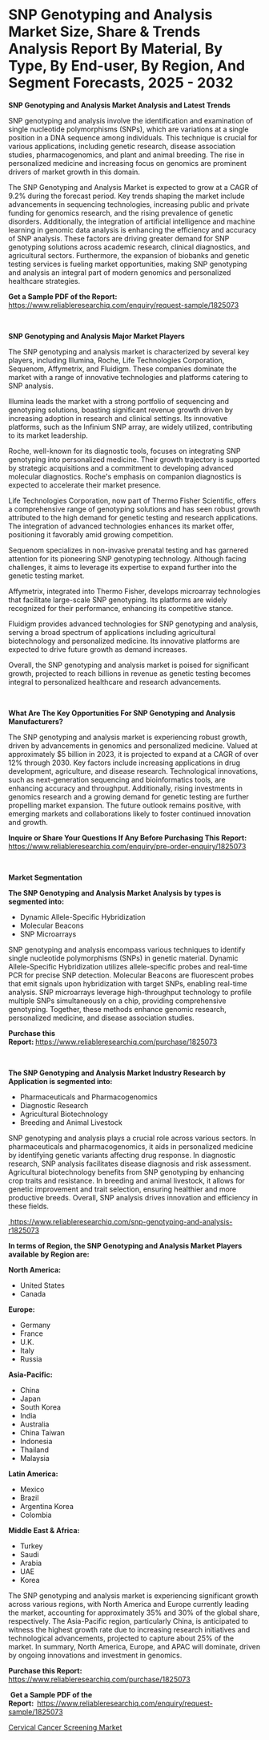 <p><h1>SNP Genotyping and Analysis Market Size, Share & Trends Analysis Report By Material, By Type, By End-user, By Region, And Segment Forecasts, 2025 - 2032</h1></p><p><strong>SNP Genotyping and Analysis Market Analysis and Latest Trends</strong></p>
<p><p>SNP genotyping and analysis involve the identification and examination of single nucleotide polymorphisms (SNPs), which are variations at a single position in a DNA sequence among individuals. This technique is crucial for various applications, including genetic research, disease association studies, pharmacogenomics, and plant and animal breeding. The rise in personalized medicine and increasing focus on genomics are prominent drivers of market growth in this domain.</p><p>The SNP Genotyping and Analysis Market is expected to grow at a CAGR of 9.2% during the forecast period. Key trends shaping the market include advancements in sequencing technologies, increasing public and private funding for genomics research, and the rising prevalence of genetic disorders. Additionally, the integration of artificial intelligence and machine learning in genomic data analysis is enhancing the efficiency and accuracy of SNP analysis. These factors are driving greater demand for SNP genotyping solutions across academic research, clinical diagnostics, and agricultural sectors. Furthermore, the expansion of biobanks and genetic testing services is fueling market opportunities, making SNP genotyping and analysis an integral part of modern genomics and personalized healthcare strategies.</p></p>
<p><strong>Get a Sample PDF of the Report:&nbsp;</strong> <a href="https://www.reliableresearchiq.com/enquiry/request-sample/1825073?utm_campaign=2657&utm_medium=2&utm_source=Github&utm_content=ia&utm_term=03032025&utm_id=snp-genotyping-and-analysis">https://www.reliableresearchiq.com/enquiry/request-sample/1825073</a></p>
<p>&nbsp;</p>
<p><strong>SNP Genotyping and Analysis Major Market Players</strong></p>
<p><p>The SNP genotyping and analysis market is characterized by several key players, including Illumina, Roche, Life Technologies Corporation, Sequenom, Affymetrix, and Fluidigm. These companies dominate the market with a range of innovative technologies and platforms catering to SNP analysis.</p><p>Illumina leads the market with a strong portfolio of sequencing and genotyping solutions, boasting significant revenue growth driven by increasing adoption in research and clinical settings. Its innovative platforms, such as the Infinium SNP array, are widely utilized, contributing to its market leadership.</p><p>Roche, well-known for its diagnostic tools, focuses on integrating SNP genotyping into personalized medicine. Their growth trajectory is supported by strategic acquisitions and a commitment to developing advanced molecular diagnostics. Roche's emphasis on companion diagnostics is expected to accelerate their market presence.</p><p>Life Technologies Corporation, now part of Thermo Fisher Scientific, offers a comprehensive range of genotyping solutions and has seen robust growth attributed to the high demand for genetic testing and research applications. The integration of advanced technologies enhances its market offer, positioning it favorably amid growing competition.</p><p>Sequenom specializes in non-invasive prenatal testing and has garnered attention for its pioneering SNP genotyping technology. Although facing challenges, it aims to leverage its expertise to expand further into the genetic testing market.</p><p>Affymetrix, integrated into Thermo Fisher, develops microarray technologies that facilitate large-scale SNP genotyping. Its platforms are widely recognized for their performance, enhancing its competitive stance.</p><p>Fluidigm provides advanced technologies for SNP genotyping and analysis, serving a broad spectrum of applications including agricultural biotechnology and personalized medicine. Its innovative platforms are expected to drive future growth as demand increases.</p><p>Overall, the SNP genotyping and analysis market is poised for significant growth, projected to reach billions in revenue as genetic testing becomes integral to personalized healthcare and research advancements.</p></p>
<p>&nbsp;</p>
<p><strong>What Are The Key Opportunities For SNP Genotyping and Analysis Manufacturers?</strong></p>
<p><p>The SNP genotyping and analysis market is experiencing robust growth, driven by advancements in genomics and personalized medicine. Valued at approximately $5 billion in 2023, it is projected to expand at a CAGR of over 12% through 2030. Key factors include increasing applications in drug development, agriculture, and disease research. Technological innovations, such as next-generation sequencing and bioinformatics tools, are enhancing accuracy and throughput. Additionally, rising investments in genomics research and a growing demand for genetic testing are further propelling market expansion. The future outlook remains positive, with emerging markets and collaborations likely to foster continued innovation and growth.</p></p>
<p><strong>Inquire or Share Your Questions If Any Before Purchasing This Report:</strong> <a href="https://www.reliableresearchiq.com/enquiry/pre-order-enquiry/1825073?utm_campaign=2657&utm_medium=2&utm_source=Github&utm_content=ia&utm_term=03032025&utm_id=snp-genotyping-and-analysis">https://www.reliableresearchiq.com/enquiry/pre-order-enquiry/1825073</a></p>
<p>&nbsp;</p>
<p><strong>Market Segmentation</strong></p>
<p><strong>The SNP Genotyping and Analysis Market Analysis by types is segmented into:</strong></p>
<p><ul><li>Dynamic Allele-Specific Hybridization</li><li>Molecular Beacons</li><li>SNP Microarrays</li></ul></p>
<p><p>SNP genotyping and analysis encompass various techniques to identify single nucleotide polymorphisms (SNPs) in genetic material. Dynamic Allele-Specific Hybridization utilizes allele-specific probes and real-time PCR for precise SNP detection. Molecular Beacons are fluorescent probes that emit signals upon hybridization with target SNPs, enabling real-time analysis. SNP microarrays leverage high-throughput technology to profile multiple SNPs simultaneously on a chip, providing comprehensive genotyping. Together, these methods enhance genomic research, personalized medicine, and disease association studies.</p></p>
<p><strong>Purchase this Report:&nbsp;</strong><a href="https://www.reliableresearchiq.com/purchase/1825073?utm_campaign=2657&utm_medium=2&utm_source=Github&utm_content=ia&utm_term=03032025&utm_id=snp-genotyping-and-analysis">https://www.reliableresearchiq.com/purchase/1825073</a></p>
<p>&nbsp;</p>
<p><strong>The SNP Genotyping and Analysis Market Industry Research by Application is segmented into:</strong></p>
<p><ul><li>Pharmaceuticals and Pharmacogenomics</li><li>Diagnostic Research</li><li>Agricultural Biotechnology</li><li>Breeding and Animal Livestock</li></ul></p>
<p><p>SNP genotyping and analysis plays a crucial role across various sectors. In pharmaceuticals and pharmacogenomics, it aids in personalized medicine by identifying genetic variants affecting drug response. In diagnostic research, SNP analysis facilitates disease diagnosis and risk assessment. Agricultural biotechnology benefits from SNP genotyping by enhancing crop traits and resistance. In breeding and animal livestock, it allows for genetic improvement and trait selection, ensuring healthier and more productive breeds. Overall, SNP analysis drives innovation and efficiency in these fields.</p></p>
<p><a href="https://www.reliableresearchiq.com/snp-genotyping-and-analysis-r1825073?utm_campaign=2657&utm_medium=2&utm_source=Github&utm_content=ia&utm_term=03032025&utm_id=snp-genotyping-and-analysis">&nbsp;https://www.reliableresearchiq.com/snp-genotyping-and-analysis-r1825073</a></p>
<p><strong>In terms of Region, the SNP Genotyping and Analysis Market Players available by Region are:</strong></p>
<p>
    <p> <strong> North America: </strong>
        <ul>
            <li>United States</li>
            <li>Canada</li>
        </ul>
        </p> 
    <p> <strong> Europe: </strong>
        <ul>
            <li>Germany</li>
            <li>France</li>
            <li>U.K.</li>
            <li>Italy</li>
            <li>Russia</li>
        </ul>
        </p> 
    <p> <strong> Asia-Pacific: </strong>
        <ul>
            <li>China</li>
            <li>Japan</li>
            <li>South Korea</li>
            <li>India</li>
            <li>Australia</li>
            <li>China Taiwan</li>
            <li>Indonesia</li>
            <li>Thailand</li>
            <li>Malaysia</li>
        </ul>
        </p> 
    <p> <strong> Latin America: </strong>
        <ul>
            <li>Mexico</li>
            <li>Brazil</li>
            <li>Argentina Korea</li>
            <li>Colombia</li>
        </ul>
        </p> 
    <p> <strong> Middle East & Africa: </strong>
        <ul>
            <li>Turkey</li>
            <li>Saudi</li>
            <li>Arabia</li>
            <li>UAE</li>
            <li>Korea</li>
        </ul>
    </p>
    </p>
<p><p>The SNP genotyping and analysis market is experiencing significant growth across various regions, with North America and Europe currently leading the market, accounting for approximately 35% and 30% of the global share, respectively. The Asia-Pacific region, particularly China, is anticipated to witness the highest growth rate due to increasing research initiatives and technological advancements, projected to capture about 25% of the market. In summary, North America, Europe, and APAC will dominate, driven by ongoing innovations and investment in genomics.</p></p>
<p><strong>Purchase this Report: </strong><a href="https://www.reliableresearchiq.com/purchase/1825073?utm_campaign=2657&utm_medium=2&utm_source=Github&utm_content=ia&utm_term=03032025&utm_id=snp-genotyping-and-analysis">https://www.reliableresearchiq.com/purchase/1825073</a></p>
<p>&nbsp;<strong>Get a Sample PDF of the Report:&nbsp;&nbsp;</strong><a href="https://www.reliableresearchiq.com/enquiry/request-sample/1825073?utm_campaign=2657&utm_medium=2&utm_source=Github&utm_content=ia&utm_term=03032025&utm_id=snp-genotyping-and-analysis">https://www.reliableresearchiq.com/enquiry/request-sample/1825073</a></p>
<p><strong></strong></p>
<p><p><a href="https://github.com/elitasvimal/Market-Research-Report-List-1/blob/main/cervical-cancer-screening-market.md?utm_campaign=2657&utm_medium=2&utm_source=Github&utm_content=ia&utm_term=03032025&utm_id=snp-genotyping-and-analysis">Cervical Cancer Screening Market</a></p></p>